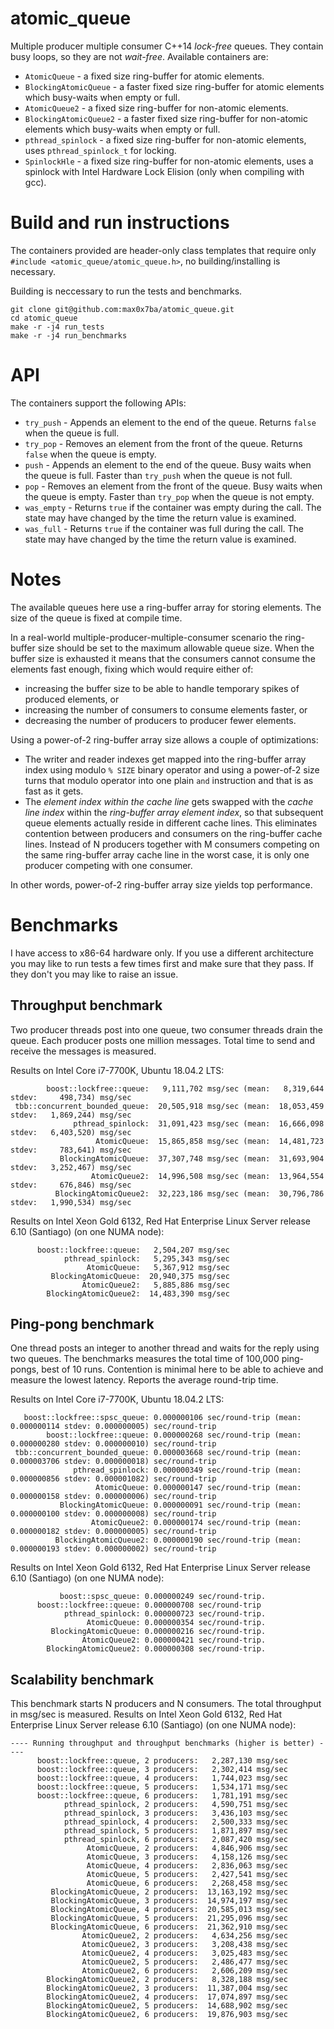 # atomic_queue
Multiple producer multiple consumer C++14 *lock-free* queues. They contain busy loops, so they are not *wait-free*.
Available containers are:
* `AtomicQueue` - a fixed size ring-buffer for atomic elements.
* `BlockingAtomicQueue` - a faster fixed size ring-buffer for atomic elements which busy-waits when empty or full.
* `AtomicQueue2` - a fixed size ring-buffer for non-atomic elements.
* `BlockingAtomicQueue2` - a faster fixed size ring-buffer for non-atomic elements which busy-waits when empty or full.
* `pthread_spinlock` - a fixed size ring-buffer for non-atomic elements, uses `pthread_spinlock_t` for locking.
* `SpinlockHle` - a fixed size ring-buffer for non-atomic elements, uses a spinlock with Intel Hardware Lock Elision (only when compiling with gcc).

# Build and run instructions
The containers provided are header-only class templates that require only `#include <atomic_queue/atomic_queue.h>`, no building/installing is necessary.

Building is neccessary to run the tests and benchmarks.

```
git clone git@github.com:max0x7ba/atomic_queue.git
cd atomic_queue
make -r -j4 run_tests
make -r -j4 run_benchmarks
```

# API
The containers support the following APIs:
* `try_push` - Appends an element to the end of the queue. Returns `false` when the queue is full.
* `try_pop` - Removes an element from the front of the queue. Returns `false` when the queue is empty.
* `push` - Appends an element to the end of the queue. Busy waits when the queue is full. Faster than `try_push` when the queue is not full.
* `pop` - Removes an element from the front of the queue. Busy waits when the queue is empty. Faster than `try_pop` when the queue is not empty.
* `was_empty` - Returns `true` if the container was empty during the call. The state may have changed by the time the return value is examined.
* `was_full` - Returns `true` if the container was full during the call. The state may have changed by the time the return value is examined.

# Notes
The available queues here use a ring-buffer array for storing elements. The size of the queue is fixed at compile time.

In a real-world multiple-producer-multiple-consumer scenario the ring-buffer size should be set to the maximum allowable queue size. When the buffer size is exhausted it means that the consumers cannot consume the elements fast enough, fixing which would require either of:

* increasing the buffer size to be able to handle temporary spikes of produced elements, or
* increasing the number of consumers to consume elements faster, or
* decreasing the number of producers to producer fewer elements.

Using a power-of-2 ring-buffer array size allows a couple of optimizations:

* The writer and reader indexes get mapped into the ring-buffer array index using modulo `% SIZE` binary operator and using a power-of-2 size turns that modulo operator into one plain `and` instruction and that is as fast as it gets.
* The *element index within the cache line* gets swapped with the *cache line index* within the *ring-buffer array element index*, so that subsequent queue elements actually reside in different cache lines. This eliminates contention between producers and consumers on the ring-buffer cache lines. Instead of N producers together with M consumers competing on the same ring-buffer array cache line in the worst case, it is only one producer competing with one consumer.

In other words, power-of-2 ring-buffer array size yields top performance.

# Benchmarks
I have access to x86-64 hardware only. If you use a different architecture you may like to run tests a few times first and make sure that they pass. If they don't you may like to raise an issue.

## Throughput benchmark
Two producer threads post into one queue, two consumer threads drain the queue. Each producer posts one million messages. Total time to send and receive the messages is measured.

Results on Intel Core i7-7700K, Ubuntu 18.04.2 LTS:
```
        boost::lockfree::queue:   9,111,702 msg/sec (mean:   8,319,644 stdev:     498,734) msg/sec
 tbb::concurrent_bounded_queue:  20,505,918 msg/sec (mean:  18,053,459 stdev:   1,869,244) msg/sec
              pthread_spinlock:  31,091,423 msg/sec (mean:  16,666,098 stdev:   6,403,520) msg/sec
                   AtomicQueue:  15,865,858 msg/sec (mean:  14,481,723 stdev:     783,641) msg/sec
           BlockingAtomicQueue:  37,307,748 msg/sec (mean:  31,693,904 stdev:   3,252,467) msg/sec
                  AtomicQueue2:  14,996,508 msg/sec (mean:  13,964,554 stdev:     676,846) msg/sec
          BlockingAtomicQueue2:  32,223,186 msg/sec (mean:  30,796,786 stdev:   1,990,534) msg/sec
```

Results on Intel Xeon Gold 6132, Red Hat Enterprise Linux Server release 6.10 (Santiago) (on one NUMA node):
```
      boost::lockfree::queue:   2,504,207 msg/sec
            pthread_spinlock:   5,295,343 msg/sec
                 AtomicQueue:   5,367,912 msg/sec
         BlockingAtomicQueue:  20,940,375 msg/sec
                AtomicQueue2:   5,885,886 msg/sec
        BlockingAtomicQueue2:  14,483,390 msg/sec
```
## Ping-pong benchmark
One thread posts an integer to another thread and waits for the reply using two queues. The benchmarks measures the total time of 100,000 ping-pongs, best of 10 runs. Contention is minimal here to be able to achieve and measure the lowest latency. Reports the average round-trip time.

Results on Intel Core i7-7700K, Ubuntu 18.04.2 LTS:
```
   boost::lockfree::spsc_queue: 0.000000106 sec/round-trip (mean: 0.000000114 stdev: 0.000000005) sec/round-trip
        boost::lockfree::queue: 0.000000268 sec/round-trip (mean: 0.000000280 stdev: 0.000000010) sec/round-trip
 tbb::concurrent_bounded_queue: 0.000003668 sec/round-trip (mean: 0.000003706 stdev: 0.000000018) sec/round-trip
              pthread_spinlock: 0.000000349 sec/round-trip (mean: 0.000000856 stdev: 0.000001082) sec/round-trip
                   AtomicQueue: 0.000000147 sec/round-trip (mean: 0.000000158 stdev: 0.000000006) sec/round-trip
           BlockingAtomicQueue: 0.000000091 sec/round-trip (mean: 0.000000100 stdev: 0.000000008) sec/round-trip
                  AtomicQueue2: 0.000000174 sec/round-trip (mean: 0.000000182 stdev: 0.000000005) sec/round-trip
          BlockingAtomicQueue2: 0.000000190 sec/round-trip (mean: 0.000000193 stdev: 0.000000002) sec/round-trip
```

Results on Intel Xeon Gold 6132, Red Hat Enterprise Linux Server release 6.10 (Santiago) (on one NUMA node):
```
           boost::spsc_queue: 0.000000249 sec/round-trip.
      boost::lockfree::queue: 0.000000708 sec/round-trip
            pthread_spinlock: 0.000000723 sec/round-trip.
                 AtomicQueue: 0.000000354 sec/round-trip.
         BlockingAtomicQueue: 0.000000216 sec/round-trip.
                AtomicQueue2: 0.000000421 sec/round-trip.
        BlockingAtomicQueue2: 0.000000308 sec/round-trip.
```

## Scalability benchmark
This benchmark starts N producers and N consumers. The total throughput in msg/sec is measured.
Results on Intel Xeon Gold 6132, Red Hat Enterprise Linux Server release 6.10 (Santiago) (on one NUMA node):
```
---- Running throughput and throughput benchmarks (higher is better) ----
      boost::lockfree::queue, 2 producers:   2,287,130 msg/sec
      boost::lockfree::queue, 3 producers:   2,302,414 msg/sec
      boost::lockfree::queue, 4 producers:   1,744,023 msg/sec
      boost::lockfree::queue, 5 producers:   1,534,171 msg/sec
      boost::lockfree::queue, 6 producers:   1,781,191 msg/sec
            pthread_spinlock, 2 producers:   4,590,751 msg/sec
            pthread_spinlock, 3 producers:   3,436,103 msg/sec
            pthread_spinlock, 4 producers:   2,500,333 msg/sec
            pthread_spinlock, 5 producers:   1,871,897 msg/sec
            pthread_spinlock, 6 producers:   2,087,420 msg/sec
                 AtomicQueue, 2 producers:   4,846,906 msg/sec
                 AtomicQueue, 3 producers:   4,158,126 msg/sec
                 AtomicQueue, 4 producers:   2,836,063 msg/sec
                 AtomicQueue, 5 producers:   2,427,541 msg/sec
                 AtomicQueue, 6 producers:   2,268,458 msg/sec
         BlockingAtomicQueue, 2 producers:  13,163,192 msg/sec
         BlockingAtomicQueue, 3 producers:  14,974,197 msg/sec
         BlockingAtomicQueue, 4 producers:  20,585,013 msg/sec
         BlockingAtomicQueue, 5 producers:  21,295,096 msg/sec
         BlockingAtomicQueue, 6 producers:  21,362,910 msg/sec
                AtomicQueue2, 2 producers:   4,634,256 msg/sec
                AtomicQueue2, 3 producers:   3,208,438 msg/sec
                AtomicQueue2, 4 producers:   3,025,483 msg/sec
                AtomicQueue2, 5 producers:   2,486,477 msg/sec
                AtomicQueue2, 6 producers:   2,606,209 msg/sec
        BlockingAtomicQueue2, 2 producers:   8,328,188 msg/sec
        BlockingAtomicQueue2, 3 producers:  11,387,004 msg/sec
        BlockingAtomicQueue2, 4 producers:  17,074,897 msg/sec
        BlockingAtomicQueue2, 5 producers:  14,688,902 msg/sec
        BlockingAtomicQueue2, 6 producers:  19,876,903 msg/sec
